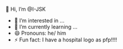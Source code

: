 👋 Hi, I’m @I-JSK
- 👀 I’m interested in ...
- 🌱 I’m currently learning ...
- 😄 Pronouns: he/ him
- ⚡ Fun fact: I have a hospital logo as pfp!!!!

<!---
I-JSK/I-JSK is a ✨ special ✨ repository because its `README.md` (this file) appears on your GitHub profile.
You can click the Preview link to take a look at your changes.
--->
